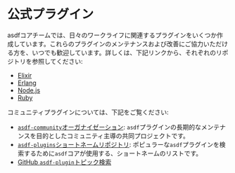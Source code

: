# 公式プラグイン

asdfコアチームでは、日々のワークライフに関連するプラグインをいくつか作成しています。これらのプラグインのメンテナンスおよび改善にご協力いただける方を、いつでも歓迎しています。詳しくは、下記リンクから、それぞれのリポジトリを参照してください:

- [Elixir](https://github.com/asdf-vm/asdf-elixir)
- [Erlang](https://github.com/asdf-vm/asdf-erlang)
- [Node.js](https://github.com/asdf-vm/asdf-nodejs)
- [Ruby](https://github.com/asdf-vm/asdf-ruby)

コミュニティプラグインについては、下記をご覧ください:

- [`asdf-community`オーガナイゼーション](https://github.com/asdf-community): `asdf`プラグインの長期的なメンテナンスを目的としたコミュニティ主導の共同プロジェクトです。
- [`asdf-plugins`ショートネームリポジトリ](https://github.com/asdf-vm/asdf-plugins): ポピュラーな`asdf`プラグインを検索するために`asdf`コアが使用する、ショートネームのリストです。
- [GitHub `asdf-plugin`トピック検索](https://github.com/topics/asdf-plugin)
